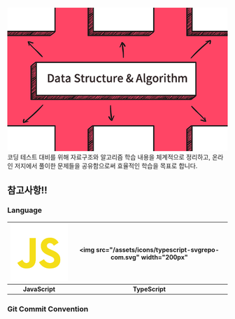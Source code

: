 ![repository thumbnail](/assets/images/1_hIvxsGZdM3p6mktboskoYg.png)
코딩 테스트 대비를 위해 자료구조와 알고리즘 학습 내용을 체계적으로 정리하고, 온라인 저지에서 풀이한 문제들을 공유함으로써 효율적인 학습을 목표로 합니다.
<br />

## 참고사항‼

### Language

| <img src="/assets/icons/js-svgrepo-com.svg" alt="javascript icons" width="200px" /> | <img src="/assets/icons/typescript-svgrepo-com.svg" width="200px" |
| :---------------------------------------------------------------------------------: | :---------------------------------------------------------------: |
|                                   **JavaScript**                                    |                          **TypeScript**                           |

### Git Commit Convention

